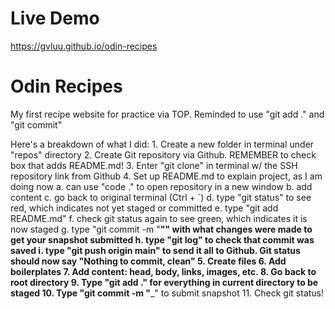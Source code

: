 # Live Demo

https://gvluu.github.io/odin-recipes

# Odin Recipes
My first recipe website for practice via TOP. 
Reminded to use "git add ." and "git commit"

Here's a breakdown of what I did:
    1. Create a new folder in terminal under "repos" directory
    2. Create Git repository via Github. REMEMBER to check box that adds README.md!
    3. Enter "git clone" in terminal w/ the SSH repository link from Github
    4. Set up README.md to explain project, as I am doing now
        a. can use "code ." to open repository in a new window
        b. add content
        c. go back to original terminal (Ctrl + `)
        d. type "git status" to see red, which indicates not yet staged or committed
        e. type "git add README.md"
        f. check git status again to see green, which indicates it is now staged
        g. type "git commit -m "______"" with what changes were made to get your snapshot submitted
        h. type "git log" to check that commit was saved
        i. type "git push origin main" to send it all to Github. Git status should now say "Nothing to commit, clean"
    5. Create files
    6. Add boilerplates
    7. Add content: head, body, links, images, etc.
    8. Go back to root directory
    9. Type "git add ." for everything in current directory to be staged
    10. Type "git commit -m "_______" to submit snapshot
    11. Check git status!
